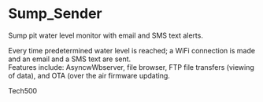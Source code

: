 # Sump_Sender
Sump pit water level monitor with email and SMS text alerts.

Every time predetermined water level is reached; a WiFi connection is made and an email and a SMS text are sent.  
Features include:  AsyncwWbserver, file browser, FTP file transfers (viewing of data), and OTA (over the air firmware updating. 

Tech500
